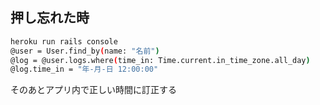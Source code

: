 ## 押し忘れた時

```bash
heroku run rails console
@user = User.find_by(name: "名前")
@log = @user.logs.where(time_in: Time.current.in_time_zone.all_day)
@log.time_in = "年-月-日 12:00:00"

```

そのあとアプリ内で正しい時間に訂正する
